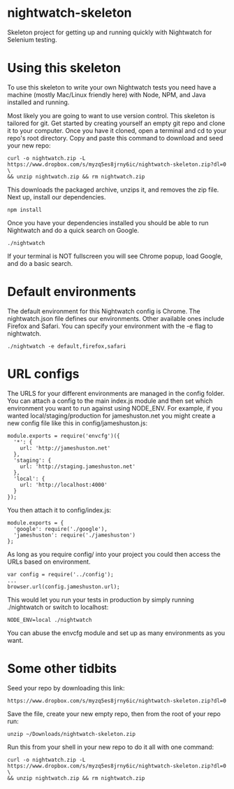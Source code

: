 nightwatch-skeleton
===================

Skeleton project for getting up and running quickly with Nightwatch for Selenium testing.

# Using this skeleton
To use this skeleton to write your own Nightwatch tests you need have a machine (mostly Mac/Linux friendly here) with Node, NPM, and Java installed and running.

Most likely you are going to want to use version control. This skeleton is tailored for git. Get started by creating yourself an empty git repo and clone it to your computer. Once you have it cloned, open a terminal and cd to your repo's root directory. Copy and paste this command to download and seed your new repo:

	curl -o nightwatch.zip -L https://www.dropbox.com/s/myzq5es8jrny6ic/nightwatch-skeleton.zip?dl=0 \
	&& unzip nightwatch.zip && rm nightwatch.zip

This downloads the packaged archive, unzips it, and removes the zip file. Next up, install our dependencies.

	npm install
	
Once you have your dependencies installed you should be able to run Nightwatch and do a quick search on Google.

	./nightwatch
	
If your terminal is NOT fullscreen you will see Chrome popup, load Google, and do a basic search.

# Default environments
The default environment for this Nightwatch config is Chrome. The nightwatch.json file defines our environments. Other available ones include Firefox and Safari. You can specify your environment with the -e flag to nightwatch.

	./nightwatch -e default,firefox,safari

# URL configs
The URLS for your different environments are managed in the config folder. You can attach a config to the main index.js module and then set which environment you want to run against using NODE_ENV. For example, if you wanted local/staging/production for jameshuston.net you might create a new config file like this in config/jameshuston.js:

	module.exports = require('envcfg')({
	  '*': {
		url: 'http://jameshuston.net'
	  },
	  'staging': {
	  	url: 'http://staging.jameshuston.net'
	  },
	  'local': {
	  	url: 'http://localhost:4000'
	  }
	});

You then attach it to config/index.js:

	
	module.exports = {
	  'google': require('./google'),
	  'jameshuston': require('./jameshuston')
	};

As long as you require config/ into your project you could then access the URLs based on environment.

	var config = require('../config');
	...
	browser.url(config.jameshuston.url);

This would let you run your tests in production by simply running ./nightwatch or switch to localhost:

	NODE_ENV=local ./nightwatch

You can abuse the envcfg module and set up as many environments as you want.


# Some other tidbits

Seed your repo by downloading this link:

	https://www.dropbox.com/s/myzq5es8jrny6ic/nightwatch-skeleton.zip?dl=0

Save the file, create your new empty repo, then from the root of your repo run:

	unzip ~/Downloads/nightwatch-skeleton.zip

Run this from your shell in your new repo to do it all with one command:

	curl -o nightwatch.zip -L https://www.dropbox.com/s/myzq5es8jrny6ic/nightwatch-skeleton.zip?dl=0 \
	&& unzip nightwatch.zip && rm nightwatch.zip